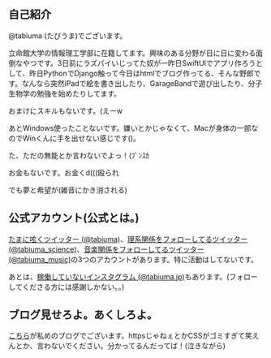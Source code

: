 ## 自己紹介
@tabiuma (たびうま)でございます。

立命館大学の情報理工学部に在籍してます。興味のある分野が日に日に変わる面倒なやつです。3日前にラズパイいじってた奴が一昨日SwiftUIでアプリ作ろうとして、昨日PythonでDjango触って今日はhtmlでブログ作ってる、そんな野郎です。なんなら突然iPadで絵を書き出したり、GarageBandで遊び出したり、分子生物学の勉強を始めたりしてます。

おまけにスキルもないです。(えーw

あとWindows使ったことないです。嫌いとかじゃなくて、Macが身体の一部なのでWinくんに手を出せない感じです()。

た、ただの無能とか言わないでよっ！(ﾌﾟﾝｽｶ

お金もないです。お金くd(((殴られ

でも夢と希望が(雑音にかき消される)


## 公式アカウント(公式とは。)
[たまに呟くツイッター (@tabiuma)](https://twitter.com/tabiuma/)、[理系関係をフォローしてるツイッター (@tabiuma_science)](https://twitter.com/tabiuma_science/)、[音楽関係をフォローしてるツイッター (@tabiuma_music)](https://twitter.com/tabiuma_music/)の3つのアカウントがあります。特に活動はしてないです。

あとは、[稼働していないインスタグラム (@tabiuma.jp)](https://www.instagram.com/tabiuma.jp/)もあります。(フォローしてくださる方には感謝しかない。。)

## ブログ見せろよ。あくしろよ。
[こちら](http://tabiuma.jp/)が私めのブログでございます。httpsじゃねぇとかCSSがゴミすぎて笑えんとか、言わないでください。分かってるんだってば！(泣きながら) 
